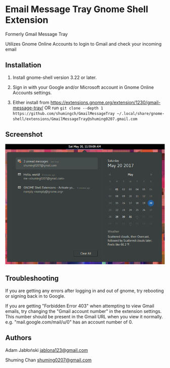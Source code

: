 # Email Message Tray Gnome Shell Extension

Formerly Gmail Message Tray

Utilizes Gnome Online Accounts to login to Gmail and check your incoming email

## Installation

1. Install gnome-shell version 3.22 or later.

2. Sign in with your Google and/or Microsoft account in Gnome Online Accounts settings.

3. Either install from https://extensions.gnome.org/extension/1230/gmail-message-tray/
OR
run `git clone --depth 1 https://github.com/shumingch/GmailMessageTray ~/.local/share/gnome-shell/extensions/GmailMessageTray@shuming0207.gmail.com`

## Screenshot

![Email Message Tray](screenshot.png "Email Message Tray")

## Troubleshooting

If you are getting any errors after logging in and out of gnome, try rebooting or signing back in to Google.

If you are getting "Forbidden Error 403" when attempting to view Gmail emails,
try changing the "Gmail account number" in the extension settings. This number should be present in the
Gmail URL when you view it normally. e.g. "mail.google.com/mail/u/0" has an account number of 0.

## Authors

Adam Jabłoński <jablona123@gmail.com>

Shuming Chan <shuming0207@gmail.com>

